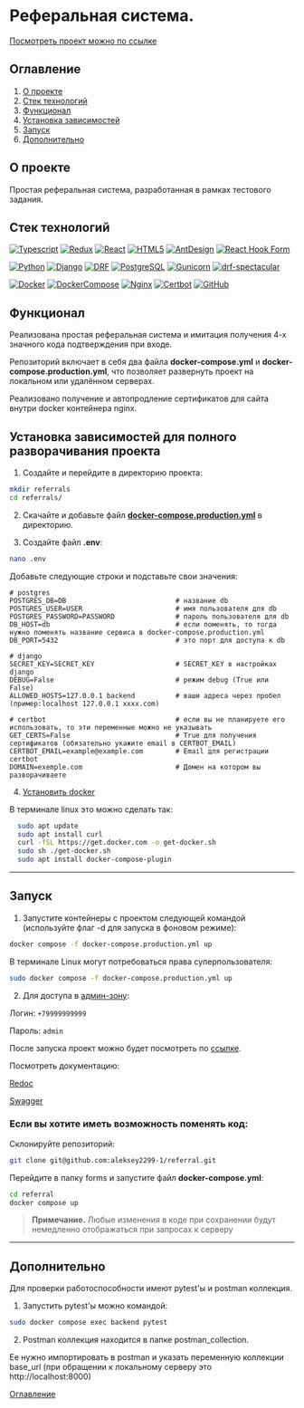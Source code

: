 # Реферальная система.

[Посмотреть проект можно по ссылке](https://referral.sytes.net/)

## Оглавление <a id="contents"></a>

1. [О проекте](#about)
2. [Стек технологий](#tools)
3. [Функционал](#functional)
4. [Установка зависимостей](#installation)
5. [Запуск](#start)
6. [Дополнительно](#extra)

## О проекте <a id="about"></a>

Простая реферальная система, разработанная в рамках тестового задания.

## Стек технологий <a id="tools"></a>

[![Typescript](https://img.shields.io/badge/TypeScript-%23404d59.svg?style=for-the-badge&logo=typescript&logoColor=blue)](https://www.typescriptlang.org/)
[![Redux](https://img.shields.io/badge/Redux-%23404d59.svg?style=for-the-badge&logo=Redux&logoColor=violet)](https://redux.js.org/)
[![React](https://img.shields.io/badge/react-%23404d59.svg?style=for-the-badge&logo=react&logoColor=%2361DAFB)](https://react.dev/)
[![HTML5](https://img.shields.io/badge/html5-%23404d59.svg?style=for-the-badge&logo=html5&logoColor=orange)](https://html.spec.whatwg.org/multipage/)
[![AntDesign](https://img.shields.io/badge/AntDesign-%23404d59.svg?style=for-the-badge&logo=antdesign&logoColor=0170FE)](https://ant.design/)
[![React Hook Form](https://img.shields.io/badge/react%20hook%20form-%23404d59.svg?style=for-the-badge&logo=reacthookform&logoColor=EC5990)](https://react-hook-form.com/)

[![Python](https://img.shields.io/badge/Python-3.12-blue?style=for-the-badge&logo=Python)](https://www.python.org/)
[![Django](https://img.shields.io/badge/Django-%204.2-blue?style=for-the-badge&logo=django)](https://www.djangoproject.com/)
[![DRF](https://img.shields.io/badge/Django%20REST%20Framework-%203.14.0-blue?style=for-the-badge&logo=django)](https://www.django-rest-framework.org/)
[![PostgreSQL](https://img.shields.io/badge/PostgreSQL-%2016-blue?style=for-the-badge&logo=PostgreSQL)]([https://www.postgresql.org/])
[![Gunicorn](https://img.shields.io/badge/Gunicorn-%2020.1.0-blue?style=for-the-badge&logo=gunicorn)](https://gunicorn.org/)
[![drf-spectacular](https://img.shields.io/badge/drf--spectacular-0.27.0-blue?style=for-the-badge)](https://drf-spectacular.readthedocs.io/)

[![Docker](https://img.shields.io/badge/Docker-white?style=for-the-badge&logo=docker&logoColor=White)](https://www.docker.com/)
[![DockerCompose](https://img.shields.io/badge/Docker_Compose-34567C?style=for-the-badge&logo=docsdotrs&logoColor=White)](https://docs.docker.com/compose/)
[![Nginx](https://img.shields.io/badge/Nginx-009639?style=for-the-badge&logo=nginx&logoColor=white)](https://nginx.org/)
[![Certbot](https://img.shields.io/badge/certbot-003A70?style=for-the-badge&logo=letsencrypt&logoColor=white)](https://certbot.eff.org/)
[![GitHub](https://img.shields.io/badge/GitHub-100000?style=for-the-badge&logo=github&logoColor=white)](https://docs.github.com/ru)

## Функционал<a id="functional"></a>

Реализована простая реферальная система и имитация получения 4-х значного кода подтверждения при входе.

Репозиторий включает в себя два файла **docker-compose.yml** и
**docker-compose.production.yml**, что позволяет развернуть проект на
локальном или удалённом серверах.

Реализовано получение и автопродление сертификатов для сайта внутри docker контейнера nginx.

## Установка зависимостей для полного разворачивания проекта<a id="installation"></a>

1. Создайте и перейдите в директорию проекта:

```bash
mkdir referrals
cd referrals/
```

2. Скачайте и добавьте файл **[docker-compose.production.yml](https://github.com/aleksey2299-1/referral/blob/main/docker-compose.production.yml)** в директорию.

3. Cоздайте файл **.env**:

```bash
nano .env
```

Добавьте следующие строки и подставьте свои значения:

```dotenv
# postgres
POSTGRES_DB=DB                           # название db
POSTGRES_USER=USER                       # имя пользователя для db
POSTGRES_PASSWORD=PASSWORD               # пароль пользователя для db
DB_HOST=db                               # если поменять, то тогда нужно поменять название сервиса в docker-compose.production.yml
DB_PORT=5432                             # это порт для доступа к db

# django
SECRET_KEY=SECRET_KEY                    # SECRET_KEY в настройках django
DEBUG=False                              # режим debug (True или False)
ALLOWED_HOSTS=127.0.0.1 backend          # ваши адреса через пробел (пример:localhost 127.0.0.1 xxxx.com)

# certbot                                # если вы не планируете его использовать, то эти переменные можно не указывать
GET_CERTS=False                          # True для получения сертификатов (обязательно укажите email в CERTBOT_EMAIL)
CERTBOT_EMAIL=example@example.com        # Email для регистрации certbot
DOMAIN=exemple.com                       # Домен на котором вы разворачиваете
```

4. [Установить docker](https://www.docker.com/get-started/)

В терминале linux это можно сделать так:

```bash
  sudo apt update
  sudo apt install curl
  curl -fSL https://get.docker.com -o get-docker.sh
  sudo sh ./get-docker.sh
  sudo apt install docker-compose-plugin
```

---

## Запуск <a id="start"></a>

1. Запустите контейнеры с проектом следующей командой (используйте флаг -d для запуска в фоновом режиме):

```bash
docker compose -f docker-compose.production.yml up
```

В терминале Linux могут потребоваться права суперпользователя:

```bash
sudo docker compose -f docker-compose.production.yml up
```

2. Для доступа в [админ-зону](http://localhost:8000/admin/):

Логин: `+79999999999`

Пароль: `admin`

После запуска проект можно будет посмотреть по [ссылке](http://localhost:8000/).

Посмотреть документацию:

[Redoc](http://localhost:8000/api/docs/redoc/)

[Swagger](http://localhost:8000/api/docs/swagger/)

### Если вы хотите иметь возможность поменять код:

Склонируйте репозиторий:

```bash
git clone git@github.com:aleksey2299-1/referral.git
```

Перейдите в папку forms и запустите файл **docker-compose.yml**:

```bash
cd referral
docker compose up
```

> **Примечание.** Любые изменения в коде при сохранении будут немедленно отображаться при запросах к серверу

---

## Дополнительно <a id="extra"></a>

Для проверки работоспособности имеют pytest'ы и postman коллекция.

1. Запустить pytest'ы можно командой:

```bash
sudo docker compose exec backend pytest
```

2. Postman коллекция находится в папке postman_collection.

Ее нужно импортировать в postman и указать переменную коллекции base_url (при обращении к локальному серверу это http://localhost:8000)

[Оглавление](#contents)
